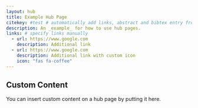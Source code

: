 ```yaml
---
layout: hub
title: Example Hub Page
citekey: #test # automatically add links, abstract and bibtex entry from a publication
description: An _example_ for how to use hub pages.
links: # specify links manually
  - url: https://www.google.com
    description: Additional link
  - url: https://www.google.com
    description: Additional link with custom icon
    icon: "fas fa-coffee"
---
```


## Custom Content

You can insert custom content on a hub page by putting it here.